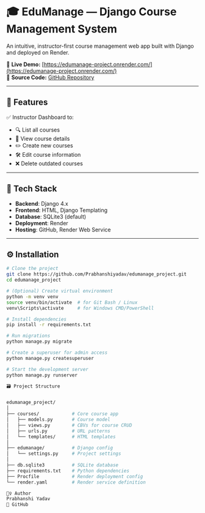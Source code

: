 # 🎓 EduManage — Django Course Management System
An intuitive, instructor-first course management web app built with Django and deployed on Render.

🔗 **Live Demo:** [https://edumanage-project.onrender.com/](https://edumanage-project.onrender.com/)  
📂 **Source Code:** [GitHub Repository](https://github.com/Prabhanshiyadav/edumanage_project)

---

## 📌 Features

✅ Instructor Dashboard to:
- 🔍 List all courses  
- 📄 View course details  
- ✏️ Create new courses  
- 🛠️ Edit course information  
- ❌ Delete outdated courses

---

## 🧠 Tech Stack

- **Backend**: Django 4.x  
- **Frontend**: HTML, Django Templating  
- **Database**: SQLite3 (default)  
- **Deployment**: Render  
- **Hosting**: GitHub, Render Web Service  

---


## ⚙️ Installation

```bash
# Clone the project
git clone https://github.com/Prabhanshiyadav/edumanage_project.git
cd edumanage_project

# (Optional) Create virtual environment
python -m venv venv
source venv/bin/activate  # for Git Bash / Linux
venv\Scripts\activate     # for Windows CMD/PowerShell

# Install dependencies
pip install -r requirements.txt

# Run migrations
python manage.py migrate

# Create a superuser for admin access
python manage.py createsuperuser

# Start the development server
python manage.py runserver

🗃️ Project Structure


edumanage_project/
│
├── courses/            # Core course app
│   ├── models.py       # Course model
│   ├── views.py        # CBVs for course CRUD
│   ├── urls.py         # URL patterns
│   └── templates/      # HTML templates
│
├── edumanage/          # Django config
│   └── settings.py     # Project settings
│
├── db.sqlite3          # SQLite database
├── requirements.txt    # Python dependencies
├── Procfile            # Render deployment config
└── render.yaml         # Render service definition

🙋‍♀️ Author
Prabhanshi Yadav
🔗 GitHub 


